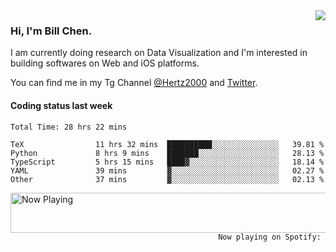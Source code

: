 <img  align="right" src="https://github-readme-stats.vercel.app/api?username=BillChen2k&show_icons=false&count_private=true&hide_title=true">

### Hi, I'm Bill Chen.

I am currently doing research on Data Visualization and I'm interested in building softwares on Web and iOS platforms.

You can find me in my Tg Channel [@Hertz2000](https://t.me/Hertz2000) and [Twitter](https://twitter.com/billchen2k).

#### Coding status last week

<!--START_SECTION:waka-->

```text
Total Time: 28 hrs 22 mins

TeX                11 hrs 32 mins  ██████████░░░░░░░░░░░░░░░   39.81 %
Python             8 hrs 9 mins    ███████░░░░░░░░░░░░░░░░░░   28.13 %
TypeScript         5 hrs 15 mins   ████▓░░░░░░░░░░░░░░░░░░░░   18.14 %
YAML               39 mins         ▓░░░░░░░░░░░░░░░░░░░░░░░░   02.27 %
Other              37 mins         ▓░░░░░░░░░░░░░░░░░░░░░░░░   02.13 %
```

<!--END_SECTION:waka-->


<div>
<a href="https://spotify-now-playing.billchen2k.vercel.app/now-playing?open">
   <img align="right" src="https://spotify-now-playing.billchen2k.vercel.app/now-playing" width="540" height="64" alt="Now Playing">
</a>
</div>

<div>
<p align="right"><code>Now playing on Spotify: </code></p>
</div>

<!--
**BillChen2K/BillChen2K** is a ✨ _special_ ✨ repository because its `README.md` (this file) appears on your GitHub profile.

Here are some ideas to get you started:

- 🔭 I’m currently working on ...
- 🌱 I’m currently learning ...
- 👯 I’m looking to collaborate on ...
- 🤔 I’m looking for help with ...
- 💬 Ask me about ...
- 📫 How to reach me: ...
- 😄 Pronouns: ...
- ⚡ Fun fact: ...
-->
